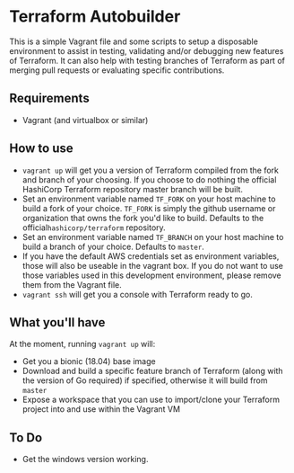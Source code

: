 # Terraform Autobuilder

This is a simple Vagrant file and some scripts to setup a disposable environment to assist in testing, validating and/or debugging new features of Terraform. It can also help with testing branches of Terraform as part of merging pull requests or evaluating specific contributions.

## Requirements
- Vagrant (and virtualbox or similar)

## How to use
- `vagrant up` will get you a version of Terraform compiled from the fork and branch of your choosing. If you choose to do nothing the official HashiCorp Terraform repository master branch will be built.
- Set an environment variable named `TF_FORK` on your host machine to build a fork of your choice. `TF_FORK` is simply the github username or organization that owns the fork you'd like to build. Defaults to the official`hashicorp/terraform` repository.
- Set an environment variable named `TF_BRANCH` on your host machine to build a branch of your choice. Defaults to `master`.
- If you have the default AWS credentials set as environment variables, those will also be useable in the vagrant box. If you do not want to use those variables used in this development environment, please remove them from the Vagrant file.
- `vagrant ssh` will get you a console with Terraform ready to go. 

## What you'll have

At the moment, running `vagrant up` will:
- Get you a bionic (18.04) base image
- Download and build a specific feature branch of Terraform (along with the version of Go required) if specified, otherwise it will build from `master`
- Expose a workspace that you can use to import/clone your Terraform project into and use within the Vagrant VM


## To Do
- Get the windows version working.
